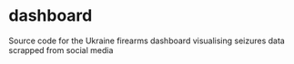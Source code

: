 # dashboard
Source code for the Ukraine firearms dashboard visualising seizures data scrapped from social media
